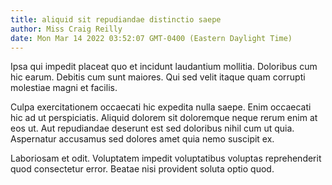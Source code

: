 ```yaml
---
title: aliquid sit repudiandae distinctio saepe
author: Miss Craig Reilly
date: Mon Mar 14 2022 03:52:07 GMT-0400 (Eastern Daylight Time)
---
```

Ipsa qui impedit placeat quo et incidunt laudantium mollitia. Doloribus cum hic earum. Debitis cum sunt maiores. Qui sed velit itaque quam corrupti molestiae magni et facilis.

 Culpa exercitationem occaecati hic expedita nulla saepe. Enim occaecati hic ad ut perspiciatis. Aliquid dolorem sit doloremque neque rerum enim at eos ut. Aut repudiandae deserunt est sed doloribus nihil cum ut quia. Aspernatur accusamus sed dolores amet quia nemo suscipit ex.

 Laboriosam et odit. Voluptatem impedit voluptatibus voluptas reprehenderit quod consectetur error. Beatae nisi provident soluta optio quod.